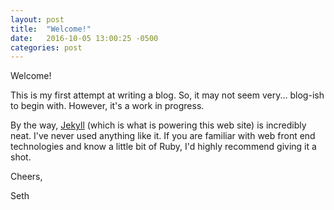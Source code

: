 ```yaml
---
layout: post
title:  "Welcome!"
date:   2016-10-05 13:00:25 -0500
categories: post
---
```

Welcome!

This is my first attempt at writing a blog. So, it may not seem very... blog-ish to begin with. However, it's a work in progress.

By the way, [Jekyll](https://www.jekyllrb.com) (which is what is powering this web site) is incredibly neat. I've never used anything like it. If you are familiar with web front end technologies and know a little bit of Ruby, I'd highly recommend giving it a shot.

Cheers,

Seth
